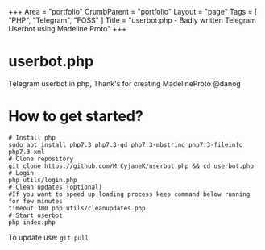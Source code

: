+++
Area = "portfolio"
CrumbParent = "portfolio"
Layout = "page"
Tags = [ "PHP", "Telegram", "FOSS" ]
Title = "userbot.php - Badly written Telegram Userbot using Madeline Proto"
+++

# userbot.php
Telegram userbot in php, Thank's for creating MadelineProto @danog

# How to get started?

```
# Install php
sudo apt install php7.3 php7.3-gd php7.3-mbstring php7.3-fileinfo php7.3-xml
# Clone repository
git clone https://github.com/MrCyjaneK/userbot.php && cd userbot.php
# Login
php utils/login.php
# Clean updates (optional)
#If you want to speed up loading process keep command below running for few minutes
timeout 300 php utils/cleanupdates.php
# Start userbot
php index.php
```

To update use: `git pull`
